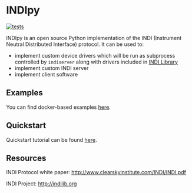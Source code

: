 # INDIpy

[![tests](https://github.com/wlatanowicz/indipy/actions/workflows/tests.yml/badge.svg)](https://github.com/wlatanowicz/indipy/actions/workflows/tests.yml)

INDIpy is an open source Python implementation of the INDI (Instrument Neutral Distributed Interface) protocol. It can be used to:
* implement custom device drivers which will be run as subprocess controlled by `indiserver` along with drivers included in [INDI Library](http://indilib.org)
* implement custom INDI server
* implement client software

## Examples

You can find docker-based examples [here](./docker-examples/).

## Quickstart

Quickstart tutorial can be found [here](./QUICKSTART.md).

## Resources

INDI Protocol white paper: http://www.clearskyinstitute.com/INDI/INDI.pdf

INDI Project: http://indilib.org
